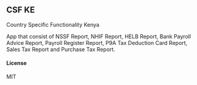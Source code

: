 ## CSF KE

Country Specific Functionality Kenya

App that consist of NSSF Report, NHIF Report, HELB Report, Bank Payroll Advice Report, Payroll Register Report, P9A Tax Deduction Card Report, Sales Tax Report and Purchase Tax Report.

#### License

MIT
